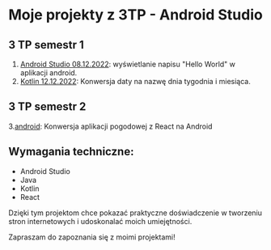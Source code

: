 # Moje projekty z 3TP - Android Studio

## 3 TP semestr 1

1. [Android Studio 08.12.2022](https://github.com/szymon7890/AndroidStudio-3TP/tree/main/3%20TP%20android%20semestr%201/Android%20Studio%2008.12.2022): wyświetlanie napisu "Hello World" w aplikacji android.
2. [Kotlin 12.12.2022](https://github.com/szymon7890/AndroidStudio-3TP/tree/main/3%20TP%20android%20semestr%201/Kotlin%2012.12.2022): Konwersja daty na nazwę dnia tygodnia i miesiąca.

## 3 TP semestr 2

3.[android](https://github.com/szymon7890/AndroidStudio-3TP/tree/main/3%20TP%20android%20semestr%202/android): Konwersja aplikacji pogodowej z React na Android

## Wymagania techniczne:

- Android Studio
- Java
- Kotlin
- React

Dzięki tym projektom chce pokazać praktyczne doświadczenie w tworzeniu stron internetowych i udoskonalać moich umiejętności.

Zapraszam do zapoznania się z moimi projektami!
